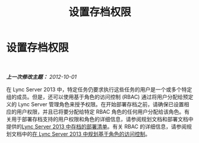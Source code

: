 ﻿---
title: 设置存档权限
TOCTitle: 设置存档权限
ms:assetid: 67f97c94-52f5-4a83-a35c-8c307d5de9a4
ms:mtpsurl: https://technet.microsoft.com/zh-cn/library/JJ204961(v=OCS.15)
ms:contentKeyID: 49313106
ms.date: 05/19/2016
mtps_version: v=OCS.15
ms.translationtype: HT
---

# 设置存档权限

 

_**上一次修改主题：** 2012-10-01_

在 Lync Server 2013 中，特定任务仍要求执行这些任务的用户是一个或多个特定组的成员。但是，还可以使用基于角色的访问控制 (RBAC) 通过将用户分配给预定义的 Lync Server 管理角色来授予权限。在开始部署存档之前，请确保已设置相应的用户权限，并且已将要分配给特定 RBAC 角色的任何用户分配给该角色。有关用于部署存档支持的用户权限和角色的详细信息，请参阅规划文档和部署文档中提供的[Lync Server 2013 中存档的部署清单](lync-server-2013-deployment-checklist-for-archiving.md)。有关 RBAC 的详细信息，请参阅规划文档中的[在 Lync Server 2013 中规划基于角色的访问控制](lync-server-2013-planning-for-role-based-access-control.md)。

